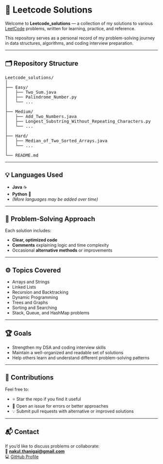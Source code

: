 # 🧩 Leetcode Solutions

Welcome to **Leetcode_solutions** — a collection of my solutions to various [LeetCode](https://leetcode.com/) problems, written for learning, practice, and reference.

This repository serves as a personal record of my problem-solving journey in data structures, algorithms, and coding interview preparation.

---

## 🗂️ Repository Structure
<pre>
Leetcode_solutions/
│
├── Easy/
│   ├── Two_Sum.java
│   ├── Palindrome_Number.py
│   └── ...
│
├── Medium/
│   ├── Add_Two_Numbers.java
│   ├── Longest_Substring_Without_Repeating_Characters.py
│   └── ...
│
├── Hard/
│   ├── Median_of_Two_Sorted_Arrays.java
│   └── ...
│
└── README.md
</pre>
---

## 💡 Languages Used
- **Java** ☕  
- **Python** 🐍  
- *(More languages may be added over time)*

---

## 🧠 Problem-Solving Approach
Each solution includes:
- **Clear, optimized code**
- **Comments** explaining logic and time complexity
- Occasional **alternative methods** or improvements

---

## ⚙️ Topics Covered
- Arrays and Strings  
- Linked Lists  
- Recursion and Backtracking  
- Dynamic Programming  
- Trees and Graphs  
- Sorting and Searching  
- Stack, Queue, and HashMap problems  

---

## 🏆 Goals
- Strengthen my DSA and coding interview skills  
- Maintain a well-organized and readable set of solutions  
- Help others learn and understand different problem-solving patterns  

---

## 🤝 Contributions
Feel free to:
- ⭐ Star the repo if you find it useful  
- 🐛 Open an issue for errors or better approaches  
- 💡 Submit pull requests with alternative or improved solutions  

---

## 📬 Contact
If you’d like to discuss problems or collaborate:  
📧 **nakul.thanigai@gmail.com**  
💻 [GitHub Profile](https://github.com/nakul28062007)
